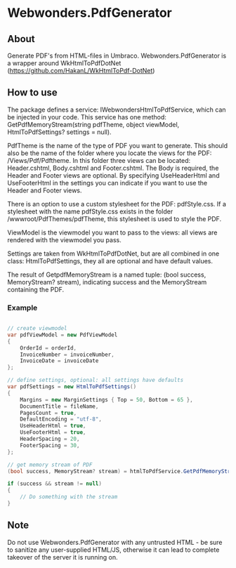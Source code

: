 # Webwonders.PdfGenerator


## About
Generate PDF's from HTML-files in Umbraco.
Webwonders.PdfGenerator is a wrapper around WkHtmlToPdfDotNet (https://github.com/HakanL/WkHtmlToPdf-DotNet)


## How to use
The package defines a service: IWebwondersHtmlToPdfService, which can be injected in your code.
This service has one method: GetPdfMemoryStream(string pdfTheme, object viewModel, HtmlToPdfSettings? settings = null).

PdfTheme is the name of the type of PDF you want to generate.
This should also be the name of the folder where you locate the views for the PDF: /Views/Pdf/Pdftheme.
In this folder three views can be located: Header.cshtml, Body.cshtml and Footer.cshtml. The Body is required, the Header and Footer views are optional.
By specifying UseHeaderHtml and UseFooterHtml in the settings you can indicate if you want to use the Header and Footer views.

There is an option to use a custom stylesheet for the PDF: pdfStyle.css.
If a stylesheet with the name pdfStyle.css exists in the folder /wwwroot/PdfThemes/pdfTheme, this stylesheet is used to style the PDF.

ViewModel is the viewmodel you want to pass to the views: all views are rendered with the viewmodel you pass.

Settings are taken from WkHtmlToPdfDotNet, but are all combined in one class: HtmlToPdfSettings, they all are optional and have default values.

The result of GetpdfMemoryStream is a named tuple: (bool success, MemoryStream? stream), indicating success and the MemoryStream containing the PDF.


### Example
```csharp

// create viewmodel
var pdfViewModel = new PdfViewModel
{
    OrderId = orderId,
    InvoiceNumber = invoiceNumber,
    InvoiceDate = invoiceDate
};

// define settings, optional: all settings have defaults
var pdfSettings = new HtmlToPdfSettings()
{
    Margins = new MarginSettings { Top = 50, Bottom = 65 },
    DocumentTitle = fileName,
    PagesCount = true,
    DefaultEncoding = "utf-8",
    UseHeaderHtml = true,
    UseFooterHtml = true,
    HeaderSpacing = 20,
    FooterSpacing = 30,
};

// get memory stream of PDF
(bool success, MemoryStream? stream) = htmlToPdfService.GetPdfMemoryStream("Invoice", pdfViewModel, pdfSettings);

if (success && stream != null)
{
    // Do something with the stream
}

```


## Note
Do not use Webwonders.PdfGenerator with any untrusted HTML - be sure to sanitize any user-supplied HTML/JS, otherwise it can lead to complete takeover of the server it is running on.
